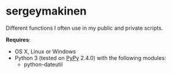 # sergeymakinen

Different functions I often use in my public and private scripts.

**Requires**:

* OS X, Linux or Windows
* Python 3 (tested on [PyPy](http://pypy.org) 2.4.0) with the following modules:
    * python-dateutil
